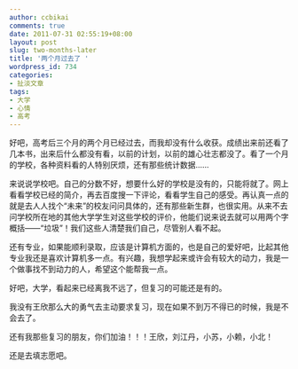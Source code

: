 ```yaml
---
author: ccbikai
comments: true
date: 2011-07-31 02:55:19+08:00
layout: post
slug: two-months-later
title: '两个月过去了 '
wordpress_id: 734
categories:
- 扯淡文章
tags:
- 大学
- 心情
- 高考
---
```


好吧，高考后三个月的两个月已经过去，而我却没有什么收获。成绩出来前还看了几本书，出来后什么都没有看，以前的计划，以前的雄心壮志都没了。看了一个月的学校，各种资料看的人特别厌烦，还有那些统计数据……<!-- more -->

来说说学校吧。自己的分数不好，想要什么好的学校是没有的，只能将就了。网上看看学校已经的简介，再去百度搜一下评论，看看学生自己的感受。再认真一点的就是去人人找个“未来”的校友问问具体的，还有那些新生群，也很实用。从来不去问学校所在地的其他大学学生对这些学校的评价，他能们说来说去就可以用两个字概括——“垃圾”！我们这些人清楚我们自己，尽管别人看不起。

还有专业，如果能顺利录取，应该是计算机方面的，也是自己的爱好吧，比起其他专业我还是喜欢计算机多一点。有兴趣，我想学起来或许会有较大的动力，我是一个做事找不到动力的人，希望这个能帮我一点。

好吧，大学，看起来已经离我不远了，但复习的可能还是有的。

我没有王欣那么大的勇气去主动要求复习，现在如果不到万不得已的时候，我是不会去了。

还有我那些复习的朋友，你们加油！！！王欣，刘江丹，小苏，小赖，小北！

还是去填志愿吧。
